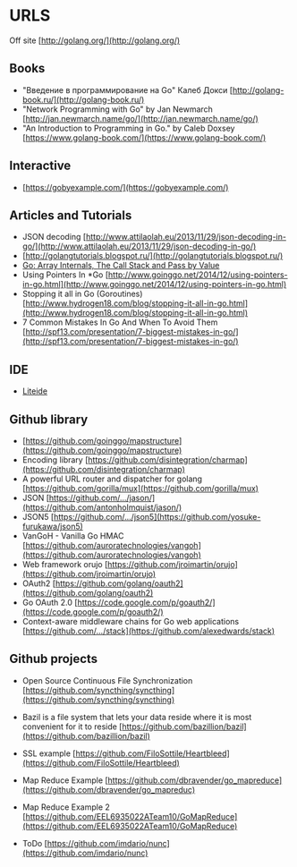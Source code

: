 URLS
====

Off site [http://golang.org/](http://golang.org/)

## Books
-  "Введение в программирование на Go" Калеб Докси [http://golang-book.ru/](http://golang-book.ru/)
-  "Network Programming with Go" by Jan Newmarch [http://jan.newmarch.name/go/](http://jan.newmarch.name/go/)
-  "An Introduction to Programming in Go." by Caleb Doxsey [https://www.golang-book.com/](https://www.golang-book.com/)

## Interactive
-  [https://gobyexample.com/](https://gobyexample.com/)

## Articles and Tutorials
-  JSON decoding [http://www.attilaolah.eu/2013/11/29/json-decoding-in-go/](http://www.attilaolah.eu/2013/11/29/json-decoding-in-go/)
-  [http://golangtutorials.blogspot.ru/](http://golangtutorials.blogspot.ru/)
-  [Go: Array Internals, The Call Stack and Pass by Value](http://www.geekgirl.io/grokking-go-array-internals-the-call-stack-and-pass-by-value/)
-  Using Pointers In *Go [http://www.goinggo.net/2014/12/using-pointers-in-go.html](http://www.goinggo.net/2014/12/using-pointers-in-go.html)
-  Stopping it all in Go (Goroutines)[http://www.hydrogen18.com/blog/stopping-it-all-in-go.html](http://www.hydrogen18.com/blog/stopping-it-all-in-go.html)
-  7 Common Mistakes In Go And When To Avoid Them [http://spf13.com/presentation/7-biggest-mistakes-in-go/](http://spf13.com/presentation/7-biggest-mistakes-in-go/)


## IDE
-  [Liteide](http://sourceforge.net/projects/liteide/files/)

## Github library
-  [https://github.com/goinggo/mapstructure](https://github.com/goinggo/mapstructure)
-  Encoding library [https://github.com/disintegration/charmap](https://github.com/disintegration/charmap)
-  A powerful URL router and dispatcher for golang [https://github.com/gorilla/mux](https://github.com/gorilla/mux)
-  JSON [https://github.com/.../jason/](https://github.com/antonholmquist/jason/)
-  JSON5 [https://github.com/.../json5](https://github.com/yosuke-furukawa/json5)
-  VanGoH - Vanilla Go HMAC [https://github.com/auroratechnologies/vangoh](https://github.com/auroratechnologies/vangoh)
-  Web framework orujo [https://github.com/jroimartin/orujo](https://github.com/jroimartin/orujo)
-  OAuth2 [https://github.com/golang/oauth2](https://github.com/golang/oauth2)
-  Go OAuth 2.0 [https://code.google.com/p/goauth2/](https://code.google.com/p/goauth2/)
-  Context-aware middleware chains for Go web applications [https://github.com/.../stack](https://github.com/alexedwards/stack)


## Github projects
-  Open Source Continuous File Synchronization [https://github.com/syncthing/syncthing](https://github.com/syncthing/syncthing)
-  Bazil is a file system that lets your data reside where it is most convenient for it to reside [https://github.com/bazillion/bazil](https://github.com/bazillion/bazil)
- SSL example [https://github.com/FiloSottile/Heartbleed](https://github.com/FiloSottile/Heartbleed)

- Map Reduce Example [https://github.com/dbravender/go_mapreduce](https://github.com/dbravender/go_mapreduc)
- Map Reduce Example 2 [https://github.com/EEL6935022ATeam10/GoMapReduce](https://github.com/EEL6935022ATeam10/GoMapReduce)

- ToDo [https://github.com/imdario/nunc](https://github.com/imdario/nunc)